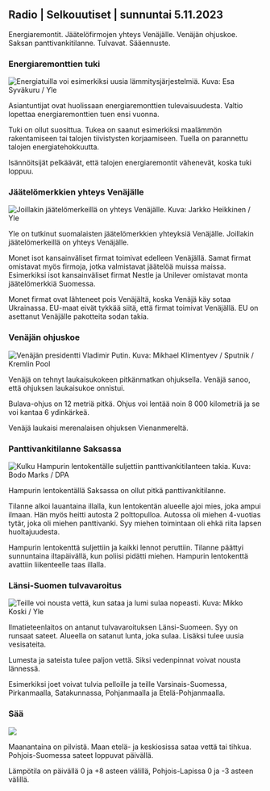Radio \| Selkouutiset \| sunnuntai 5.11.2023
--------------------------------------------

Energiaremontit. Jäätelöfirmojen yhteys Venäjälle. Venäjän ohjuskoe. Saksan panttivankitilanne. Tulvavat. Sääennuste.

### Energiaremonttien tuki

![Energiatuilla voi esimerkiksi uusia lämmitysjärjestelmiä. Kuva: Esa Syväkuru / Yle](https://images.cdn.yle.fi/image/upload/c_crop,h_3349,w_5954,x_0,y_325/ar_1.7777777777777777,c_fill,g_faces,h_675,w_1200/dpr_1.0/q_auto:eco/f_auto/fl_lossy/v1676637402/39-107442463ef747ea1acd)

Asiantuntijat ovat huolissaan energiaremonttien tulevaisuudesta. Valtio lopettaa energiaremonttien tuen ensi vuonna.

Tuki on ollut suosittua. Tukea on saanut esimerkiksi maalämmön rakentamiseen tai talojen tiivistysten korjaamiseen. Tuella on parannettu talojen energiatehokkuutta.

Isännöitsijät pelkäävät, että talojen energiaremontit vähenevät, koska tuki loppuu.

### Jäätelömerkkien yhteys Venäjälle

![Joillakin jäätelömerkeillä on yhteys Venäjälle. Kuva: Jarkko Heikkinen / Yle](https://images.cdn.yle.fi/image/upload/c_crop,h_2268,w_4031,x_0,y_0/ar_1.7777777777777777,c_fill,g_faces,h_675,w_1200/dpr_1.0/q_auto:eco/f_auto/fl_lossy/v1682321321/39-110323664462e3b6fb8b)

Yle on tutkinut suomalaisten jäätelömerkkien yhteyksiä Venäjälle. Joillakin jäätelömerkeillä on yhteys Venäjälle.

Monet isot kansainväliset firmat toimivat edelleen Venäjällä. Samat firmat omistavat myös firmoja, jotka valmistavat jäätelöä muissa maissa. Esimerkiksi isot kansainväliset firmat Nestle ja Unilever omistavat monta jäätelömerkkiä Suomessa.

Monet firmat ovat lähteneet pois Venäjältä, koska Venäjä käy sotaa Ukrainassa. EU-maat eivät tykkää siitä, että firmat toimivat Venäjällä. EU on asettanut Venäjälle pakotteita sodan takia.

### Venäjän ohjuskoe

![Venäjän presidentti Vladimir Putin. Kuva: Mikhael Klimentyev / Sputnik / Kremlin Pool](https://images.cdn.yle.fi/image/upload/c_crop,h_4519,w_8034,x_16,y_238/ar_1.7777777777777777,c_fill,g_faces,h_675,w_1200/dpr_1.0/q_auto:eco/f_auto/fl_lossy/v1678982359/39-108632664133bfc2dc51)

Venäjä on tehnyt laukaisukokeen pitkänmatkan ohjuksella. Venäjä sanoo, että ohjuksen laukaisukoe onnistui.

Bulava-ohjus on 12 metriä pitkä. Ohjus voi lentää noin 8 000 kilometriä ja se voi kantaa 6 ydinkärkeä.

Venäjä laukaisi merenalaisen ohjuksen Vienanmereltä.

### Panttivankitilanne Saksassa

![Kulku Hampurin lentokentälle suljettiin panttivankitilanteen takia. Kuva: Bodo Marks / DPA](https://images.cdn.yle.fi/image/upload/c_crop,h_2703,w_4806,x_0,y_500/ar_1.7777777777777777,c_fill,g_faces,h_675,w_1200/dpr_1.0/q_auto:eco/f_auto/fl_lossy/v1699181525/39-11959676547736ea1bc0)

Hampurin lentokentällä Saksassa on ollut pitkä panttivankitilanne.

Tilanne alkoi lauantaina illalla, kun lentokentän alueelle ajoi mies, joka ampui ilmaan. Hän myös heitti autosta 2 polttopulloa. Autossa oli miehen 4-vuotias tytär, joka oli miehen panttivanki. Syy miehen toimintaan oli ehkä riita lapsen huoltajuudesta.

Hampurin lentokenttä suljettiin ja kaikki lennot peruttiin. Tilanne päättyi sunnuntaina iltapäivällä, kun poliisi pidätti miehen. Hampurin lentokenttä avattiin liikenteelle taas illalla.

### Länsi-Suomen tulvavaroitus

![Teille voi nousta vettä, kun sataa ja lumi sulaa nopeasti. Kuva: Mikko Koski / Yle](https://images.cdn.yle.fi/image/upload/c_crop,h_3078,w_5472,x_0,y_218/ar_1.7777777777777777,c_fill,g_faces,h_675,w_1200/dpr_1.0/q_auto:eco/f_auto/fl_lossy/v1697618867/39-11828126521489e76d51)

Ilmatieteenlaitos on antanut tulvavaroituksen Länsi-Suomeen. Syy on runsaat sateet. Alueella on satanut lunta, joka sulaa. Lisäksi tulee uusia vesisateita.

Lumesta ja sateista tulee paljon vettä. Siksi vedenpinnat voivat nousta lännessä.

Esimerkiksi joet voivat tulvia pelloille ja teille Varsinais-Suomessa, Pirkanmaalla, Satakunnassa, Pohjanmaalla ja Etelä-Pohjanmaalla.

### Sää

![](https://images.cdn.yle.fi/image/upload/c_crop,h_1080,w_1919,x_0,y_0/ar_1.7777777777777777,c_fill,g_faces,h_675,w_1200/dpr_1.0/q_auto:eco/f_auto/fl_lossy/v1699200945/39-11960206547bf95c98f5)

Maanantaina on pilvistä. Maan etelä- ja keskiosissa sataa vettä tai tihkua. Pohjois-Suomessa sateet loppuvat päivällä.

Lämpötila on päivällä 0 ja +8 asteen välillä, Pohjois-Lapissa 0 ja -3 asteen välillä.
